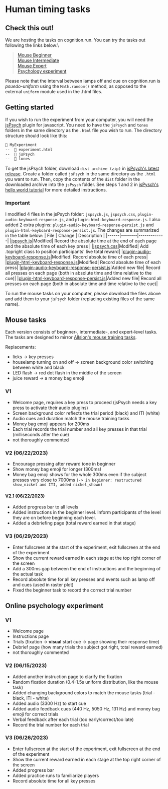 # Human timing tasks
## Check this out!
We are hosting the tasks on cognition.run. You can try the tasks out following the links below:\

> [Mouse Beginner](https://mhpzrl3zeh.cognition.run)\
> [Mouse Intermediate](https://igho7pugeo.cognition.run)\
> [Mouse Expert](https://vjveqwtp5h.cognition.run)\
> [Psychology experiment](https://4bdfgc8ohd.cognition.run)

Please note that the interval between lamps off and cue on cognition.run is _psuedo-uniform_ using the `Math.random()` method, as opposed to the external `uniform` module used in the .html files.
## Getting started
If you wish to run the experiment from your computer, you will need the [jsPsych](https://github.com/jspsych/jsPsych/tree/main) plugin for javascript. You need to have the `jsPsych` and `tones` folders in the same directory as the `.html` file you wish to run. The directory structure should look like this:
```markdown
📂 MyExperiment
--  📄 experiment.html
--  📂 jsPsych
--  📂 tones
```
To get the jsPsych folder, download `dist archive (zip)` in [jsPsych's latest release](https://github.com/jspsych/jsPsych/releases). Create a folder called `jsPsych` in the same directory as the `.html` you want to run. Then, copy the contents of the `dist` folder in the downloaded archive into the `jsPsych` folder. See steps 1 and 2 in [jsPysch's hello world tutorial](https://www.jspsych.org/7.3/tutorials/hello-world/#option-2-download-and-host-jspsych) for more detailed instructions.

### Important
I modified 4 files in the jsPsych folder: `jspsych.js`, `jspsych.css`, `plugin-audio-keyboard-response.js`, and `plugin-html-keyboard-response.js`. I also added 2 extra plugins: `plugin-audio-keyboard-response-persist.js` and `plugin-html-keyboard-response-persist.js`. The changes are summarized in the table below:
| File | Change | Description |
|------|--------|-------------|
|[jspsych.js](https://github.com/pichamon2545/game/blob/main/jsPsych/jspsych.js)|Modified| Record the absolute time at the end of each page and the absolute time of each key press |
|[jspsych.css](https://github.com/pichamon2545/game/blob/main/jsPsych/jspsych.css)|Modified| Add .topright class to position participants' live total reward|
|[plugin-audio-keyboard-response.js](https://github.com/pichamon2545/game/blob/main/jsPsych/plugin-audio-keyboard-response.js)|Modified| Record absolute time of each press|
|[plugin-html-keyboard-response.js](https://github.com/pichamon2545/game/blob/main/jsPsych/plugin-html-keyboard-response.js)|Modified| Record absolute time of each press|
|[plugin-audio-keyboard-response-persist.js](https://github.com/pichamon2545/game/blob/main/jsPsych/plugin-audio-keyboard-response-persist.js)|Added new file| Record all presses on each page (both in absolute time and time relative to the cue)|
|[plugin-html-keyboard-response-persist.js](https://github.com/pichamon2545/game/blob/main/jsPsych/plugin-html-keyboard-response-persist.js)|Added new file| Record all presses on each page (both in absolute time and time relative to the cue)|

To run the mouse tasks on your computer, please download the files above and add them to your `jsPsych` folder (replacing existing files of the same name).

## Mouse tasks
Each version consists of beginner-, intermediate-, and expert-level tasks. The tasks are designed to mirror [Allsion's mouse training tasks](https://elifesciences.org/articles/62583#s4).

Replacements:
- licks -> key presses
- houselamp turning on and off -> screen background color switching between white and black
- LED flash -> red dot flash in the middle of the screen
- juice reward -> a money bag emoji
### V1
- Welcome page, requires a key press to proceed (jsPsych needs a key press to activate their audio plugins)
- Screen background color reflects the trial period (black) and ITI (white)
- Audio cues and duration match the mouse training tasks
- Money bag emoji appears for 200ms
- Each trial records the trial number and all key presses in that trial (milliseconds after the cue)
- not thoroughly commented
### V2 (06/22/2023)
- Encourage pressing after reward tone in beginner
- Show money bag emoji for longer (300ms) 
- Money bag emoji shows for the whole 300ms even if the subject presses very close to 7000ms `(-> in beginner: restructured show_nickel and ITI, added nickel_shown)`
#### V2.1 (06/22/2023)
- Added progress bar to all levels
- Added instructions in the beginner level. Inform participants of the level they are on before beginning each level.
- Added a debriefing page (total reward earned in that stage)
### V3 (06/29/2023)
- Enter fullscreen at the start of the experiment, exit fullscreen at the end of the experiment
- Show the current reward earned in each stage at the top right corner of the screen
- Add a 300ms gap between the end of instructions and the beginning of the actual task
- Record absolute time for all key presses and events such as lamp off and cues (used in raster plot)
- Fixed the beginner task to record the correct trial number

## Online psychology experiment
### V1
- Welcome page
- Instructions page
- Trials (fixation -> **visual** start cue -> page showing their response time)
- Debrief page (how many trials the subject got right, total reward earned)
- not thoroughly commented
### V2 (06/15/2023)
- Added another instruction page to clarify the fixation
- Random fixation duration (0.4-1.5s uniform distribution, like the mouse task)
- Added changing background colors to match the mouse tasks (trial - black, ITI - white)
- Added audio (3300 Hz) to start cue
- Added audio feedback cues (440 Hz, 5050 Hz, 131 Hz) and money bag emoji for correct trials
- Verbal feedback after each trial (too early/correct/too late)
- Record the trial number for each trial
### V3 (06/26/2023)
- Enter fullscreen at the start of the experiment, exit fullscreen at the end of the experiment
- Show the current reward earned in each stage at the top right corner of the screen
- Added progress bar
- Added practice runs to familiarize players
- Record absolute time for all key presses
